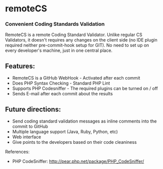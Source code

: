 remoteCS 
========

### Convenient Coding Standards Validation

RemoteCS is a remote Coding Standard Validator. Unlike regular CS Validators, it doesn't requires any changes on the client side (no IDE plugin required neither pre-commit-hook setup for GIT).
No need to set up on every developer's machine, just in one central place.

## Features:

* RemoteCS is a GitHub WebHook - Activated after each commit
* Does PHP Syntax Checking - Standard PHP Lint
* Supports PHP Codesniffer - The required plugins can be turned on / off
* Sends E-mail after each commit about the results

## Future directions:

* Send coding standard validation messages as inline comments into the commit to GitHub
* Multiple language support (Java, Ruby, Python, etc)
* Web interface
* Give points to the developers based on their code cleaniness

References:
 
* PHP CodeSniffer: http://pear.php.net/package/PHP_CodeSniffer/
